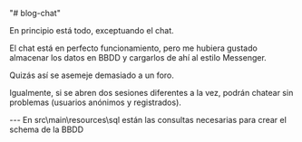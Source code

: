 "# blog-chat" 

En principio está todo, exceptuando el chat.

El chat está en perfecto funcionamiento, pero me hubiera gustado almacenar los datos en BBDD y cargarlos de ahí al estilo Messenger.

Quizás así se asemeje demasiado a un foro.

Igualmente, si se abren dos sesiones diferentes a la vez, podrán chatear sin problemas (usuarios anónimos y registrados).

--- En src\main\resources\sql están las consultas necesarias para crear el schema de la BBDD
